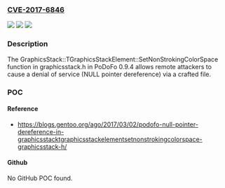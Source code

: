### [CVE-2017-6846](https://cve.mitre.org/cgi-bin/cvename.cgi?name=CVE-2017-6846)
![](https://img.shields.io/static/v1?label=Product&message=n%2Fa&color=blue)
![](https://img.shields.io/static/v1?label=Version&message=n%2Fa&color=blue)
![](https://img.shields.io/static/v1?label=Vulnerability&message=n%2Fa&color=brighgreen)

### Description

The GraphicsStack::TGraphicsStackElement::SetNonStrokingColorSpace function in graphicsstack.h in PoDoFo 0.9.4 allows remote attackers to cause a denial of service (NULL pointer dereference) via a crafted file.

### POC

#### Reference
- https://blogs.gentoo.org/ago/2017/03/02/podofo-null-pointer-dereference-in-graphicsstacktgraphicsstackelementsetnonstrokingcolorspace-graphicsstack-h/

#### Github
No GitHub POC found.


